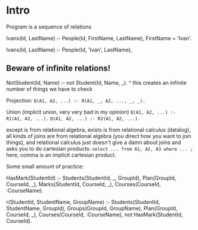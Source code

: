 # Intro

Program is a sequence of relations

Ivans(Id, LastName) :-
    People(Id, FirstName, LastName),
    FirstName = 'Ivan'.
    
Ivans(Id, LastName) :-
    People(Id, 'Ivan', LastName),
    
## Beware of infinite relations!

NotStudent(Id, Name) :- not Student(Id, Name, _).
                                              ^
                                              this creates an infinite number of things we have to check
                                              
                                             
Projection:
`Q(A1, A2, ...) :- R(A1, _, A2, ..., _, _).`

Union (implicit union, very very bad in my opinion)
`Q(A1, A2, ...) :- R1(A1, A2, ...).`
`Q(A1, A2, ...) :- R2(A1, A2, ...).`


except is from relational algebra,
exists is from relational calculus (datalog), 
all kinds of joins are from relational algebra (you direct how you want to join things),
and relational calculus just doesn't give a damn about joins and asks you to 
do cartesian products: `select ... from A1, A2, A3 where ... ;` here, comma is an implicit 
cartesian product.


Some small amount of practice:

HasMark(StudentId) :-
    Students(StudentId, _, GroupId),
    Plan(GroupId, CourseId, _),
    Marks(StudentId, CourseId, _),
    Courses(CourseId, :CourseName).
    
r(StudentId, StudentName, GroupName) :-
    Students(StudentId, StudentName, GroupId),
    Groups(GroupId, GroupName),
    Plan(GroupId, CourseId, _),
    Courses(CourseId, :CourseName),
    not HasMark(StudentId, CourseId).
